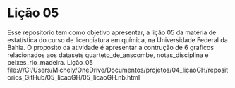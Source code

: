 
# Lição 05

Esse repositorio tem como objetivo apresentar, a lição 05 da matéria de estatística do curso de licenciatura em química, na Universidade Federal da Bahia. O proposito da atividade é apresentar a contrução de 6 graficos relacionados aos datasets quarteto_de_anscombe, notas_disciplina e peixes_rio_madeira. Lição_05 file:///C:/Users/Michely/OneDrive/Documentos/projetos/04_licaoGH/repositorios_GitHub/05_licaoGH/05_licaoGH.nb.html

